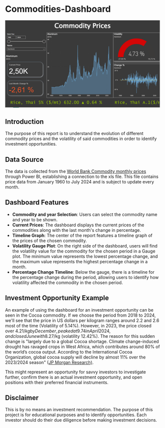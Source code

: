 # Commodities-Dashboard

![Dashboard](Images/Captura1.PNG)


## Introduction
The purpose of this report is to understand the evolution of different commodity prices and the volatility of said commodities in order to identify investment opportunities.

## Data Source
The data is collected from the [World Bank Commodity monthly prices](https://www.worldbank.org/en/research/commodity-markets) through Power BI, establishing a connection to the xls file. This file contains price data from January 1960 to July 2024 and is subject to update every month.

## Dashboard Features
- **Commodity and year Selection**: Users can select the commodity name and year to be shown.
- **Current Prices**: The dashboard displays the current prices of the commodities along with the last month's change in percentage.
- **Timeline Graph**: The center of the report features a timeline graph of the prices of the chosen commodity.
- **Volatility Gauge Plot**: On the right side of the dashboard, users will find the volatility value for the commodity for the chosen period in a Gauge plot. The minimum value represents the lowest percentage change, and the maximum value represents the highest percentage change in a month.
- **Percentage Change Timeline**: Below the gauge, there is a timeline for the percentage change during the period, allowing users to identify how volatility affected the commodity in the chosen period.

## Investment Opportunity Example
An example of using the dashboard for an investment opportunity can be seen in the Cocoa commodity. If we choose the period from 2018 to 2024, we'll see that the price in US dollars per kilogram ranges around 2.2 and 2.6 most of the time (Volatility of 5.14%). However, in 2023, the price closed over 4.21$/kg by December, peaked at 9.74 in April 2024, and closed June with 8.27$/kg (volatility 12.42%). The reason for this sudden change is "largely due to a global Cocoa shortage. Climate change-induced drought has ravaged crops in West Africa, which contributes around 80% of the world’s cocoa output. According to the International Cocoa Organization, global cocoa supply will decline by almost 11% over the 2023/2024 season" ([JP Morgan Research)](https://www.jpmorgan.com/insights/global-research/commodities/cocoa-prices#:~:text=The%20rise%20in%20cocoa%20prices%20is%20largely%20due,decline%20by%20almost%2011%25%20over%20the%202023%2F2024%20season.).

This might represent an opportunity for savvy investors to investigate further, confirm there is an actual investment opportunity, and open positions with their preferred financial instruments.

## Disclaimer
This is by no means an investment recommendation. The purpose of this project is for educational purposes and to identify opportunities. Each investor should do their due diligence before making investment decisions.
